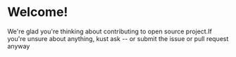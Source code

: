 # Welcome!

We're glad you're thinking about contributing to open source project.If you're unsure about anything, kust ask --
or submit the issue or pull request anyway
